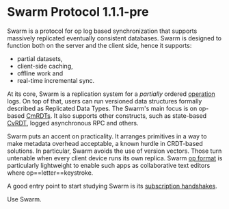# Swarm Protocol 1.1.1-pre #

Swarm is a protocol for op log based synchronization that supports massively replicated eventually consistent databases.
Swarm is designed to function both on the server and the client side, hence it supports:

* partial datasets,
* client-side caching,
* offline work and
* real-time incremental sync.

At its core, Swarm is a replication system for a *partially* ordered [operation](op.md) logs.
On top of that, users can run versioned data structures formally described as Replicated Data Types.
The Swarm's main focus is on op-based [CmRDTs](crdt.md#CmRDT).
It also supports other constructs, such as state-based [CvRDT](crdt.md), logged asynchronous RPC and others.

Swarm puts an accent on practicality.
It arranges primitives in a way to make metadata overhead acceptable, a known hurdle in CRDT-based solutions.
In particular, Swarm avoids the use of version vectors.
Those turn untenable when every client device runs its own replica.
Swarm [op format](op.md) is particularly lightweight to enable such apps as collaborative text editors where op==letter==keystroke.

A good entry point to start studying Swarm is its [subscription handshakes](handshake.md).

Use Swarm.
